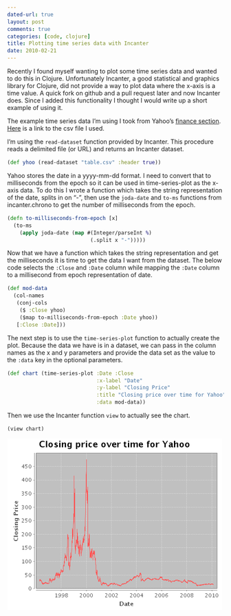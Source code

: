 ```yaml
---
dated-url: true
layout: post
comments: true
categories: [code, clojure]
title: Plotting time series data with Incanter
date: 2010-02-21
---
```


Recently I found myself wanting to plot some time series data and wanted to do this in Clojure.
Unfortunately Incanter, a good statistical and graphics library for Clojure, did not provide a way to plot data where the x-axis is a time value.
A quick fork on github and a pull request later and now Incanter does.
Since I added this functionality I thought I would write up a short example of using it.

The example time series data I’m using I took from Yahoo’s [finance section](http://finance.yahoo.com/).
[Here](http://ichart.finance.yahoo.com/table.csv?s=YHOO&a=03&b=12&c=1996&d=01&e=21&f=2010&g=d&ignore=.csv) is a link to the csv file I used.

I’m using the `read-dataset` function provided by Incanter.
This procedure reads a delimited file (or URL) and returns an Incanter dataset.

``` clojure
(def yhoo (read-dataset "table.csv" :header true))
```

Yahoo stores the date in a yyyy-mm-dd format.
I need to convert that to milliseconds from the epoch so it can be used in time-series-plot as the x-axis data.
To do this I wrote a function which takes the string representation of the date, splits in on “-”, then use the `joda-date` and `to-ms` functions from incanter.chrono to get the number of milliseconds from the epoch.

``` clojure
(defn to-milliseconds-from-epoch [x]
  (to-ms
    (apply joda-date (map #(Integer/parseInt %)
                           (.split x "-")))))
```

Now that we have a function which takes the string representation and get the milliseconds it is time to get the data I want from the dataset.
The below code selects the `:Close` and `:Date` column while mapping the `:Date` column to a millisecond from epoch representation of date.

``` clojure
(def mod-data
  (col-names
   (conj-cols
    ($ :Close yhoo)
    ($map to-milliseconds-from-epoch :Date yhoo))
   [:Close :Date]))
```

The next step is to use the `time-series-plot` function to actually create the plot.
Because the data we have is in a dataset, we can pass in the column names as the x and y parameters and provide the data set as the value to the `:data` key in the optional parameters.

``` clojure
(def chart (time-series-plot :Date :Close
                             :x-label "Date"
                             :y-label "Closing Price"
                             :title "Closing price over time for Yahoo"
                             :data mod-data))
```

Then we use the Incanter function `view` to actually see the chart.

``` clojure
(view chart)
```

![Chart of historical YHOO closing prices](/images/yhoo.png "Chart of historical YHOO closing prices")